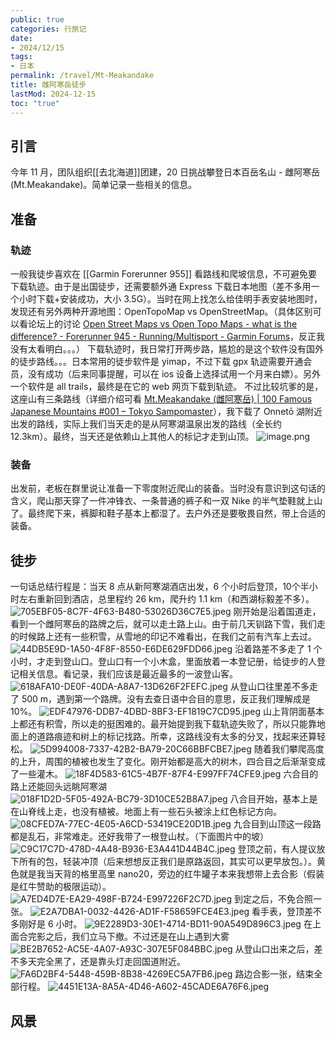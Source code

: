 ```yaml
---
public: true
categories: 行旅记
date:
- 2024/12/15
tags:
- 日本
permalink: /travel/Mt-Meakandake
title: 雌阿寒岳徒步
lastMod: 2024-12-15
toc: "true"
---
```


## 引言
今年 11 月，团队组织[[去北海道]]团建，20 日挑战攀登日本百岳名山 - 雌阿寒岳(Mt.Meakandake)。简单记录一些相关的信息。
<!--more-->
## 准备
### 轨迹
一般我徒步喜欢在 [[Garmin Forerunner 955]] 看路线和爬坡信息，不可避免要下载轨迹。由于是出国徒步，还需要额外通 Express 下载日本地图（差不多用一个小时下载+安装成功，大小 3.5G）。当时在网上找怎么给佳明手表安装地图时，发现还有另外两种开源地图：OpenTopoMap vs OpenStreetMap。（具体区别可以看论坛上的讨论  [Open Street Maps vs Open Topo Maps - what is the difference? - Forerunner 945 - Running/Multisport - Garmin Forums](https://forums.garmin.com/sports-fitness/running-multisport/f/forerunner-945/228553/open-street-maps-vs-open-topo-maps---what-is-the-difference)，反正我没有太看明白。。。）
下载轨迹时，我日常打开两步路，尴尬的是这个软件没有国外的徒步路线。。。日本常用的徒步软件是 yimap，不过下载 gpx 轨迹需要开通会员，没有成功（后来同事提醒，可以在 ios 设备上选择试用一个月来白嫖）。另外一个软件是 all trails，最终是在它的 web 网页下载到轨迹。
不过比较坑爹的是，这座山有三条路线（详细介绍可看 [Mt.Meakandake (雌阿寒岳) | 100 Famous Japanese Mountains #001 – Tokyo Sampomaster](https://sampomaster.com/?p=4556)），我下载了 Onnetō 湖附近出发的路线，实际上我们当天走的是从阿寒湖温泉出发的路线（全长约 12.3km）。最终，当天还是依赖山上其他人的标记才走到山顶。
![image.png](/assets/image_1734255625767_0.png)
### 装备
出发前，老板在群里说让准备一下零度附近爬山的装备。当时没有意识到这句话的含义，爬山那天穿了一件冲锋衣、一条普通的裤子和一双 Nike 的半气垫鞋就上山了。最终爬下来，裤脚和鞋子基本上都湿了。去户外还是要敬畏自然，带上合适的装备。
## 徒步
一句话总结行程是：当天 8 点从新阿寒湖酒店出发，6 个小时后登顶，10个半小时左右重新回到酒店，总里程约 26 km，爬升约 1.1 km（和西湖标毅差不多）。
![705EBF05-8C7F-4F63-B480-53026D36C7E5.jpeg](/assets/705ebf05-8c7f-4f63-b480-53026d36c7e5_1734256187403_0.jpeg)
刚开始是沿着国道走，看到一个雌阿寒岳的路牌之后，就可以走土路上山。由于前几天钏路下雪，我们走的时候路上还有一些积雪，从雪地的印记不难看出，在我们之前有汽车上去过。
![44DB5E9D-1A50-4F8F-8550-E6DE629FDD66.jpeg](/assets/44db5e9d-1a50-4f8f-8550-e6de629fdd66_1734256927452_0.jpeg)
沿着路差不多走了 1 个小时，才走到登山口。登山口有一个小木盒，里面放着一本登记册，给徒步的人登记相关信息。看记录，我们应该是最近最多的一波登山客。
![618AFA10-DE0F-40DA-A8A7-13D626F2FEFC.jpeg](/assets/618afa10-de0f-40da-a8a7-13d626f2fefc_1734257214155_0.jpeg)
从登山口往里差不多走了 500 m，遇到第一个路牌。没有去查日语中合目的意思，反正我们理解成是 10%。
![EDF47976-DDB7-4DBD-8BF3-EF1819C7CD95.jpeg](/assets/edf47976-ddb7-4dbd-8bf3-ef1819c7cd95_1734257378985_0.jpeg)
山上背阴面基本上都还有积雪，所以走的挺困难的。最开始提到我下载轨迹失败了，所以只能靠地面上的道路痕迹和树上的标记找路。所幸，这路线没有太多的分叉，找起来还算轻松。
![5D994008-7337-42B2-BA79-20C66BBFCBE7.jpeg](/assets/5d994008-7337-42b2-ba79-20c66bbfcbe7_1734257595574_0.jpeg)
随着我们攀爬高度的上升，周围的植被也发生了变化。刚开始都是高大的树木，四合目之后渐渐变成了一些灌木。
![18F4D583-61C5-4B7F-87F4-E997FF74CFE9.jpeg](/assets/18f4d583-61c5-4b7f-87f4-e997ff74cfe9_1734257797416_0.jpeg)
六合目的路上还能回头远眺阿寒湖
![018F1D2D-5F05-492A-BC79-3D10CE52B8A7.jpeg](/assets/018f1d2d-5f05-492a-bc79-3d10ce52b8a7_1734257888476_0.jpeg)
八合目开始，基本上是在山脊线上走，也没有植被。地面上有一些石头被涂上红色标记方向。
![08CFED7A-77EC-4E05-A6CD-53419CE20D1B.jpeg](/assets/08cfed7a-77ec-4e05-a6cd-53419ce20d1b_1734258000039_0.jpeg)
九合目到山顶这一段路都是乱石，非常难走。还好我带了一根登山杖。（下面图片中的坡）
![C9C17C7D-478D-4A48-B936-E3A441D44B4C.jpeg](/assets/c9c17c7d-478d-4a48-b936-e3a441d44b4c_1734258132209_0.jpeg)
登顶之前，有人提议放下所有的包，轻装冲顶（后来想想反正我们是原路返回，其实可以更早放包。）。黄色就是我当天背的格里高里 nano20，旁边的红牛罐子本来我想带上去合影（假装是红牛赞助的极限运动）。
![A7ED4D7E-EA29-498F-B724-E997226F2C7D.jpeg](/assets/a7ed4d7e-ea29-498f-b724-e997226f2c7d_1734258258131_0.jpeg)
到定之后，不免合照一张。
![E2A7DBA1-0032-4426-AD1F-F58659FCE4E3.jpeg](/assets/e2a7dba1-0032-4426-ad1f-f58659fce4e3_1734258384360_0.jpeg)
看手表，登顶差不多刚好是 6 小时。
![9E2289D3-30E1-4714-BD11-90A549D896C3.jpeg](/assets/9e2289d3-30e1-4714-bd11-90a549d896c3_1734258444897_0.jpeg)
在上面合完影之后，我们立马下撤。不过还是在山上遇到大雾
![BE2B7652-AC5E-4A07-A93C-307E5F084BBC.jpeg](/assets/be2b7652-ac5e-4a07-a93c-307e5f084bbc_1734258521374_0.jpeg)
从登山口出来之后，差不多天完全黑了，还是靠头灯走回国道附近。
![FA6D2BF4-5448-459B-8B38-4269EC5A7FB6.jpeg](/assets/fa6d2bf4-5448-459b-8b38-4269ec5a7fb6_1734258742910_0.jpeg)
路边合影一张，结束全部行程。
![4451E13A-8A5A-4D46-A602-45CADE6A76F6.jpeg](/assets/4451e13a-8a5a-4d46-a602-45cade6a76f6_1734258782667_0.jpeg)
## 风景
